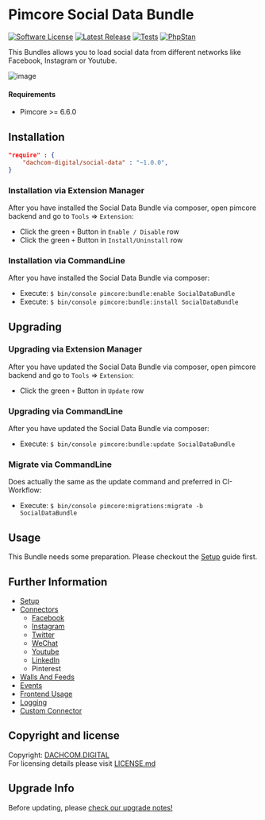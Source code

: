 # Pimcore Social Data Bundle
[![Software License](https://img.shields.io/badge/license-GPLv3-brightgreen.svg?style=flat-square)](LICENSE.md)
[![Latest Release](https://img.shields.io/packagist/v/dachcom-digital/social-data.svg?style=flat-square)](https://packagist.org/packages/dachcom-digital/social-data)
[![Tests](https://img.shields.io/github/workflow/status/dachcom-digital/pimcore-social-data/Codeception?style=flat-square&logo=github&label=codeception)](https://github.com/dachcom-digital/pimcore-social-data/actions?query=workflow%3A%22Codeception%22)
[![PhpStan](https://img.shields.io/github/workflow/status/dachcom-digital/pimcore-social-data/PHP%20Stan?style=flat-square&logo=github&label=phpstan%20level%202)](https://github.com/dachcom-digital/pimcore-social-data/actions?query=workflow%3A%22PHP%20Stan%22)

This Bundles allows you to load social data from different networks like Facebook, Instagram or Youtube.

![image](https://user-images.githubusercontent.com/700119/94448014-bce31980-01aa-11eb-8869-e38bde73d253.png)

#### Requirements
* Pimcore >= 6.6.0

## Installation

```json
"require" : {
    "dachcom-digital/social-data" : "~1.0.0",
}
```

### Installation via Extension Manager
After you have installed the Social Data Bundle via composer, open pimcore backend and go to `Tools` => `Extension`:
- Click the green `+` Button in `Enable / Disable` row
- Click the green `+` Button in `Install/Uninstall` row

### Installation via CommandLine
After you have installed the Social Data Bundle via composer:
- Execute: `$ bin/console pimcore:bundle:enable SocialDataBundle`
- Execute: `$ bin/console pimcore:bundle:install SocialDataBundle`

## Upgrading

### Upgrading via Extension Manager
After you have updated the Social Data Bundle via composer, open pimcore backend and go to `Tools` => `Extension`:
- Click the green `+` Button in `Update` row

### Upgrading via CommandLine
After you have updated the Social Data Bundle via composer:
- Execute: `$ bin/console pimcore:bundle:update SocialDataBundle`

### Migrate via CommandLine
Does actually the same as the update command and preferred in CI-Workflow:
- Execute: `$ bin/console pimcore:migrations:migrate -b SocialDataBundle`

## Usage
This Bundle needs some preparation. Please checkout the [Setup](docs/00_Setup.md) guide first.

## Further Information
- [Setup](docs/00_Setup.md)
- [Connectors](./docs/10_Connectors.md)
  - [Facebook](https://github.com/dachcom-digital/pimcore-social-data-facebook-connector)
  - [Instagram](https://github.com/dachcom-digital/pimcore-social-data-instagram-connector)
  - [Twitter](https://github.com/dachcom-digital/pimcore-social-data-twitter-connector)
  - [WeChat](https://github.com/dachcom-digital/pimcore-social-data-wechat-connector)
  - [Youtube](https://github.com/dachcom-digital/pimcore-social-data-youtube-connector)
  - [LinkedIn](https://github.com/dachcom-digital/pimcore-social-data-linkedin-connector)
  - Pinterest
- [Walls And Feeds](docs/11_WallsAndFeeds.md)
- [Events](docs/12_Events.md)
- [Frontend Usage](docs/13_FrontendUsage.md)
- [Logging](docs/20_Logging.md)
- [Custom Connector](docs/30_CustomConnector.md)

## Copyright and license
Copyright: [DACHCOM.DIGITAL](http://dachcom-digital.ch)  
For licensing details please visit [LICENSE.md](LICENSE.md)  

## Upgrade Info
Before updating, please [check our upgrade notes!](UPGRADE.md)
